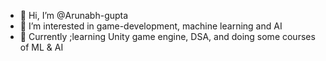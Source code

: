 - 👋 Hi, I’m @Arunabh-gupta
- 👀 I’m interested in game-development, machine learning and AI
- 🌱 Currently ;learning Unity game engine, DSA, and doing some courses of ML & AI


<!---
Arunabh-gupta/Arunabh-gupta is a ✨ special ✨ repository because its `README.md` (this file) appears on your GitHub profile.
You can click the Preview link to take a look at your changes.
--->
